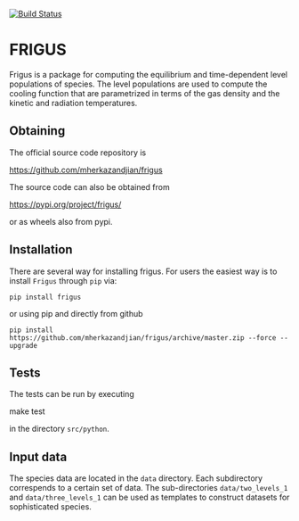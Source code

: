 [![Build Status](https://travis-ci.org/mherkazandjian/frigus.svg?branch=master)](https://travis-ci.org/mherkazandjian/frigus)

FRIGUS
======

Frigus is a package for computing the equilibrium and time-dependent level
populations of species. The level populations are used to compute the cooling
function that are parametrized in terms of the gas density and the kinetic and
radiation temperatures.

Obtaining
---------

The official source code repository is

   https://github.com/mherkazandjian/frigus

The source code can also be obtained from

   https://pypi.org/project/frigus/

or as wheels also from pypi.


Installation
------------

There are several way for installing frigus. For users the easiest way
is to install ``Frigus`` through ``pip`` via:

    pip install frigus

or using pip and directly from github

    pip install https://github.com/mherkazandjian/frigus/archive/master.zip --force --upgrade

Tests
-----

The tests can be run by executing

   make test

in the directory ``src/python``.

Input data
----------

The species data are located in the ``data`` directory. Each subdirectory
correspends to a certain set of data. The sub-directories ``data/two_levels_1``
and ``data/three_levels_1`` can be used as templates to construct datasets for
sophisticated species.


